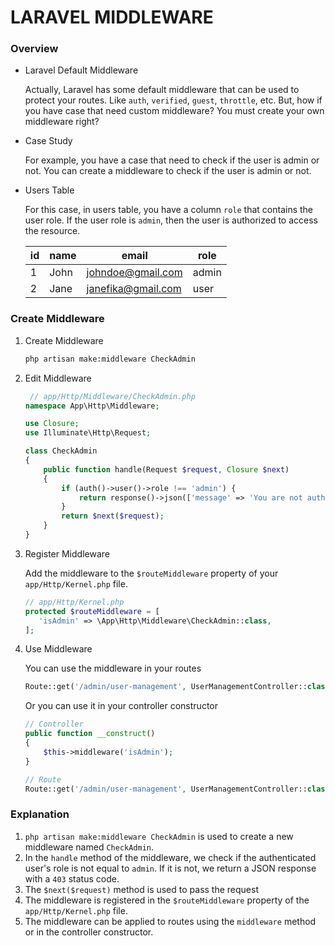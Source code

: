 # LARAVEL MIDDLEWARE

### Overview

- Laravel Default Middleware

  Actually, Laravel has some default middleware that can be used to protect your routes. Like `auth`, `verified`, `guest`, `throttle`, etc.
  But, how if you have case that need custom middleware? You must create your own middleware right?

- Case Study

  For example, you have a case that need to check if the user is admin or not. You can create a middleware to check if the user is admin or not.

- Users Table

  For this case, in users table, you have a column `role` that contains the user role. If the user role is `admin`, then the user is authorized to access the resource.

  | id  | name | email              | role  |
  | --- | ---- | ------------------ | ----- |
  | 1   | John | johndoe@gmail.com  | admin |
  | 2   | Jane | janefika@gmail.com | user  |

### Create Middleware

1. Create Middleware

   ```bash
   php artisan make:middleware CheckAdmin
   ```

2. Edit Middleware

   ```php
    // app/Http/Middleware/CheckAdmin.php
   namespace App\Http\Middleware;

   use Closure;
   use Illuminate\Http\Request;

   class CheckAdmin
   {
       public function handle(Request $request, Closure $next)
       {
           if (auth()->user()->role !== 'admin') {
               return response()->json(['message' => 'You are not authorized to access this resource'], 403);
           }
           return $next($request);
       }
   }
   ```

3. Register Middleware

   Add the middleware to the `$routeMiddleware` property of your `app/Http/Kernel.php` file.

   ```php
   // app/Http/Kernel.php
   protected $routeMiddleware = [
      'isAdmin' => \App\Http\Middleware\CheckAdmin::class,
   ];
   ```

4. Use Middleware

   You can use the middleware in your routes

   ```php
   Route::get('/admin/user-management', UserManagementController::class)->middleware('isAdmin');
   ```

   Or you can use it in your controller constructor

   ```php
   // Controller
   public function __construct()
   {
       $this->middleware('isAdmin');
   }

   // Route
   Route::get('/admin/user-management', UserManagementController::class);
   ```

### Explanation

1. `php artisan make:middleware CheckAdmin` is used to create a new middleware named `CheckAdmin`.
2. In the `handle` method of the middleware, we check if the authenticated user's role is not equal to `admin`. If it is not, we return a JSON response with a `403` status code.
3. The `$next($request)` method is used to pass the request
4. The middleware is registered in the `$routeMiddleware` property of the `app/Http/Kernel.php` file.
5. The middleware can be applied to routes using the `middleware` method or in the controller constructor.
